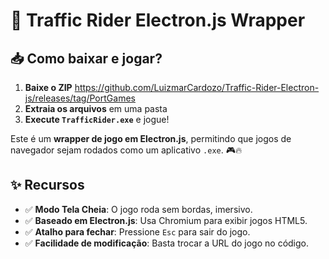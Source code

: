 # 🚀 Traffic Rider Electron.js Wrapper

## 📥 Como baixar e jogar?
1. **Baixe o ZIP** https://github.com/LuizmarCardozo/Traffic-Rider-Electron-js/releases/tag/PortGames
2. **Extraia os arquivos** em uma pasta
3. **Execute `TrafficRider.exe`** e jogue!

Este é um **wrapper de jogo em Electron.js**, permitindo que jogos de navegador sejam rodados como um aplicativo `.exe`. 🎮🔥  

## ✨ Recursos
- ✅ **Modo Tela Cheia**: O jogo roda sem bordas, imersivo.
- ✅ **Baseado em Electron.js**: Usa Chromium para exibir jogos HTML5.
- ✅ **Atalho para fechar**: Pressione `Esc` para sair do jogo.
- ✅ **Facilidade de modificação**: Basta trocar a URL do jogo no código.
